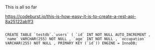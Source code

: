 This is all so far

https://codeburst.io/this-is-how-easy-it-is-to-create-a-rest-api-8a25122ab1f3

<code>
CREATE TABLE `testdb`.`users` ( `id` INT NOT NULL AUTO_INCREMENT , `name` VARCHAR(255) NOT NULL , `age` INT NOT NULL , `occupation` VARCHAR(255) NOT NULL , PRIMARY KEY (`id`)) ENGINE = InnoDB;
</code>